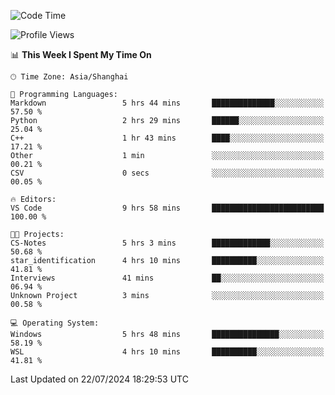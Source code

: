 <!--START_SECTION:waka-->
![Code Time](http://img.shields.io/badge/Code%20Time-1%2C862%20hrs%2035%20mins-blue)

![Profile Views](http://img.shields.io/badge/Profile%20Views-3-blue)

📊 **This Week I Spent My Time On** 

```text
🕑︎ Time Zone: Asia/Shanghai

💬 Programming Languages: 
Markdown                 5 hrs 44 mins       ██████████████░░░░░░░░░░░   57.50 % 
Python                   2 hrs 29 mins       ██████░░░░░░░░░░░░░░░░░░░   25.04 % 
C++                      1 hr 43 mins        ████░░░░░░░░░░░░░░░░░░░░░   17.21 % 
Other                    1 min               ░░░░░░░░░░░░░░░░░░░░░░░░░   00.21 % 
CSV                      0 secs              ░░░░░░░░░░░░░░░░░░░░░░░░░   00.05 % 

🔥 Editors: 
VS Code                  9 hrs 58 mins       █████████████████████████   100.00 % 

🐱‍💻 Projects: 
CS-Notes                 5 hrs 3 mins        █████████████░░░░░░░░░░░░   50.68 % 
star_identification      4 hrs 10 mins       ██████████░░░░░░░░░░░░░░░   41.81 % 
Interviews               41 mins             ██░░░░░░░░░░░░░░░░░░░░░░░   06.94 % 
Unknown Project          3 mins              ░░░░░░░░░░░░░░░░░░░░░░░░░   00.58 % 

💻 Operating System: 
Windows                  5 hrs 48 mins       ███████████████░░░░░░░░░░   58.19 % 
WSL                      4 hrs 10 mins       ██████████░░░░░░░░░░░░░░░   41.81 % 
```


 Last Updated on 22/07/2024 18:29:53 UTC
<!--END_SECTION:waka-->